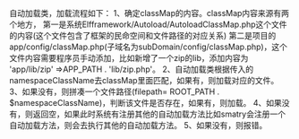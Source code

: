


自动加载类，加载流程如下：
1、确定classMap的内容。classMap内容来源有两个地方，
	第一是系统Elfframework/Autoload/AutoloadClassMap.php这个文件的内容(这个文件包含了框架的民命空间和文件路径的对应关系)
	第二是项目的app/config/classMap.php(子域名为subDomain/config/classMap.php)，这个文件内容需要程序员手动添加，比如新增了一个zip的lib，添加内容为 'app/lib/zip' =>APP_PATH . 'lib/zip.php'。
2、自动加载类根据传入的namespaceClassName去classMap里面匹配，如果有，则加载对应的文件。
3、如果没有，则拼凑一个文件路径(filepath= ROOT_PATH . $namespaceClassName)，判断该文件是否存在，如果有，则加载。
4、如果没有，则返回空，如果此时系统有注册其他的自动加载方法比如smatry会注册一个自动加载方法，则会去执行其他的自动加载方法。
5、如果没有，则报错。